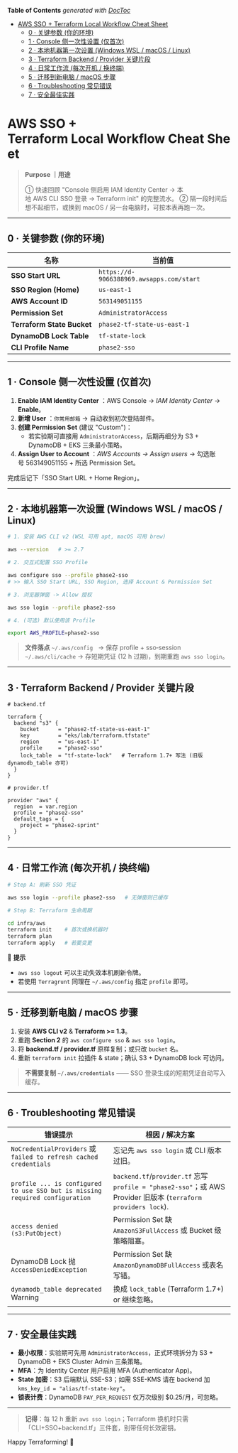 <!-- START doctoc generated TOC please keep comment here to allow auto update -->
<!-- DON'T EDIT THIS SECTION, INSTEAD RE-RUN doctoc TO UPDATE -->
**Table of Contents**  *generated with [DocToc](https://github.com/thlorenz/doctoc)*

- [AWS SSO + Terraform Local Workflow Cheat Sheet](#aws%C2%A0sso%C2%A0-terraform%C2%A0local%C2%A0workflow%C2%A0cheat%C2%A0sheet)
  - [0 · 关键参数 (你的环境)](#0%C2%A0%C2%B7%C2%A0%E5%85%B3%E9%94%AE%E5%8F%82%E6%95%B0-%E4%BD%A0%E7%9A%84%E7%8E%AF%E5%A2%83)
  - [1 · Console 侧一次性设置 (仅首次)](#1%C2%A0%C2%B7%C2%A0console-%E4%BE%A7%E4%B8%80%E6%AC%A1%E6%80%A7%E8%AE%BE%E7%BD%AE-%E4%BB%85%E9%A6%96%E6%AC%A1)
  - [2 · 本地机器第一次设置 (Windows WSL / macOS / Linux)](#2%C2%A0%C2%B7%C2%A0%E6%9C%AC%E5%9C%B0%E6%9C%BA%E5%99%A8%E7%AC%AC%E4%B8%80%E6%AC%A1%E8%AE%BE%E7%BD%AE-windows%C2%A0wsl--macos--linux)
  - [3 · Terraform Backend / Provider 关键片段](#3%C2%A0%C2%B7%C2%A0terraform%C2%A0backend--provider-%E5%85%B3%E9%94%AE%E7%89%87%E6%AE%B5)
  - [4 · 日常工作流 (每次开机 / 换终端)](#4%C2%A0%C2%B7%C2%A0%E6%97%A5%E5%B8%B8%E5%B7%A5%E4%BD%9C%E6%B5%81-%E6%AF%8F%E6%AC%A1%E5%BC%80%E6%9C%BA--%E6%8D%A2%E7%BB%88%E7%AB%AF)
  - [5 · 迁移到新电脑 / macOS 步骤](#5%C2%A0%C2%B7%C2%A0%E8%BF%81%E7%A7%BB%E5%88%B0%E6%96%B0%E7%94%B5%E8%84%91--macos-%E6%AD%A5%E9%AA%A4)
  - [6 · Troubleshooting 常见错误](#6%C2%A0%C2%B7%C2%A0troubleshooting-%E5%B8%B8%E8%A7%81%E9%94%99%E8%AF%AF)
  - [7 · 安全最佳实践](#7%C2%A0%C2%B7%C2%A0%E5%AE%89%E5%85%A8%E6%9C%80%E4%BD%B3%E5%AE%9E%E8%B7%B5)

<!-- END doctoc generated TOC please keep comment here to allow auto update -->

# AWS SSO + Terraform Local Workflow Cheat Sheet

> **Purpose ｜用途**
>
> ① 快速回顾 "Console 侧启用 IAM Identity Center → 本地 AWS CLI SSO 登录 → Terraform init" 的完整流水。
> ② 隔一段时间后想不起细节，或换到 macOS / 另一台电脑时，可按本表再跑一次。

---

## 0 · 关键参数 (你的环境)

| 名称 | 当前值 |
| -------------------------- | ---------------------------------------- |
| **SSO Start URL** | `https://d-9066388969.awsapps.com/start` |
| **SSO Region (Home)** | `us-east-1` |
| **AWS Account ID** | `563149051155` |
| **Permission Set** | `AdministratorAccess` |
| **Terraform State Bucket** | `phase2-tf-state-us-east-1` |
| **DynamoDB Lock Table** | `tf-state-lock` |
| **CLI Profile Name** | `phase2-sso` |

---

## 1 · Console 侧一次性设置 (仅首次)

1. **Enable IAM Identity Center** ：AWS Console → *IAM Identity Center* → **Enable**。
1. **新增 User** ：`你常用邮箱` → 自动收到初次登陆邮件。
1. **创建 Permission Set** (建议 "Custom")：
   - 若实验期可直接用 `AdministratorAccess`，后期再细分为 S3 + DynamoDB + EKS 三条最小策略。
1. **Assign User to Account** ：*AWS Accounts → Assign users* → 勾选账号 563149051155 + 所选 Permission Set。

完成后记下「SSO Start URL + Home Region」。

---

## 2 · 本地机器第一次设置 (Windows WSL / macOS / Linux)

```bash
# 1. 安装 AWS CLI v2 (WSL 可用 apt, macOS 可用 brew)

aws --version   # >= 2.7

# 2. 交互式配置 SSO Profile

aws configure sso --profile phase2-sso
# >> 输入 SSO Start URL, SSO Region, 选择 Account & Permission Set

# 3. 浏览器弹窗 -> Allow 授权

aws sso login --profile phase2-sso

# 4. (可选) 默认使用该 Profile

export AWS_PROFILE=phase2-sso
```

> **文件落点**
> `~/.aws/config`   → 保存 profile + sso‑session
> `~/.aws/cli/cache` → 存短期凭证 (12 h 过期)，到期重跑 `aws sso login`。

---

## 3 · Terraform Backend / Provider 关键片段

```hcl
# backend.tf

terraform {
  backend "s3" {
    bucket      = "phase2-tf-state-us-east-1"
    key         = "eks/lab/terraform.tfstate"
    region      = "us-east-1"
    profile     = "phase2-sso"
    lock_table  = "tf-state-lock"   # Terraform 1.7+ 写法 (旧版 dynamodb_table 亦可)
  }
}

# provider.tf

provider "aws" {
  region  = var.region
  profile = "phase2-sso"
  default_tags = {
    project = "phase2-sprint"
  }
}
```

---

## 4 · 日常工作流 (每次开机 / 换终端)

```bash
# Step A: 刷新 SSO 凭证

aws sso login --profile phase2-sso   # 无弹窗则已缓存

# Step B: Terraform 生命周期

cd infra/aws
terraform init    # 首次或换机器时
terraform plan
terraform apply   # 若要变更
```

📝 **提示**

- `aws sso logout` 可以主动失效本机刷新令牌。
- 若使用 `Terragrunt` 同理在 `~/.aws/config` 指定 `profile` 即可。

---

## 5 · 迁移到新电脑 / macOS 步骤

1. 安装 **AWS CLI v2** & **Terraform >= 1.3**。
1. 重跑 **Section 2** 的 `aws configure sso` & `aws sso login`。
1. 将 **backend.tf / provider.tf** 原样复制；或只改 `bucket` 名。
1. 重新 `terraform init` 拉插件 & state；确认 S3 + DynamoDB lock 可访问。

> **不需要复制 `~/.aws/credentials`** —— SSO 登录生成的短期凭证自动写入缓存。

---

## 6 · Troubleshooting 常见错误

| 错误提示 | 根因 / 解决方案 |
| ---------------------------------------------------------------------------- | ------------------------------------------------------------------------------------------------------- |
| `NoCredentialProviders` 或 `failed to refresh cached credentials` | 忘记先 `aws sso login` 或 CLI 版本过旧。 |
| `profile ... is configured to use SSO but is missing required configuration` | `backend.tf`/`provider.tf` 忘写 `profile = "phase2-sso"`；或 AWS Provider 旧版本 (`terraform providers lock`). |
| `access denied (s3:PutObject)` | Permission Set 缺 `AmazonS3FullAccess` 或 Bucket 级策略阻塞。 |
| DynamoDB Lock 抛 `AccessDeniedException` | Permission Set 缺 `AmazonDynamoDBFullAccess` 或表名写错。 |
| `dynamodb_table deprecated` Warning | 换成 `lock_table` (Terraform 1.7+) or 继续忽略。 |

---

## 7 · 安全最佳实践

- **最小权限**：实验期可先用 `AdministratorAccess`，正式环境拆分为 S3 + DynamoDB + EKS Cluster Admin 三条策略。
- **MFA**：为 Identity Center 用户启用 MFA (Authenticator App)。
- **State 加密**：S3 后端默认 SSE-S3；如需 SSE-KMS 请在 backend 加 `kms_key_id = "alias/tf-state-key"`。
- **锁表计费**：DynamoDB `PAY_PER_REQUEST` 仅万次级别 $0.25/月，可忽略。

---

> **记得**：每 12 h 重新 `aws sso login`；Terraform 换机时只需「CLI+SSO+backend.tf」三件套，别带任何长效密钥。

Happy Terraforming! 🚀
